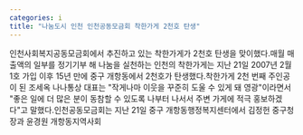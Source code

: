 ```yaml
---
categories: i
title: "나눔도시 인천 인천공동모금회 착한가게 2천호 탄생"
---
```

인천사회복지공동모금회에서 추진하고 있는 착한가게가 2천호 탄생을 맞이했다.매월 매출액의 일부를 정기기부 해 나눔을 실천하는 인천의 착한가게는 지난 21일 2007년 2월 1호 가입 이후 15년 만에 중구 개항동에서 2천호가 탄생했다.착한가게 2천 번째 주인공이 된 조세옥 나나통상 대표는 "작게나마 이웃을 꾸준히 도울 수 있게 돼 영광"이라면서 "좋은 일에 더 많은 분이 동참할 수 있도록 나부터 나서서 주변 가게에 적극 홍보하겠다"고 말했다.인천공동모금회는 지난 21일 중구 개항동행정복지센터에서 김정헌 중구청장과 윤경원 개항동지역사회